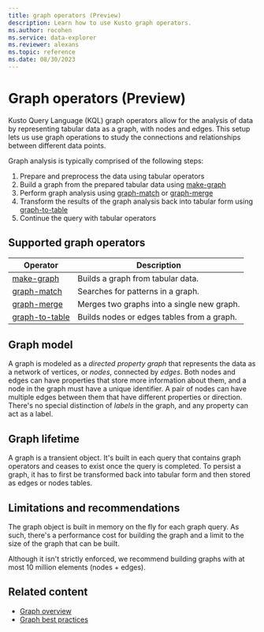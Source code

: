 ```yaml
---
title: graph operators (Preview)
description: Learn how to use Kusto graph operators.
ms.author: rocohen
ms.service: data-explorer
ms.reviewer: alexans
ms.topic: reference
ms.date: 08/30/2023
---
```

# Graph operators (Preview)

Kusto Query Language (KQL) graph operators allow for the analysis of data by representing tabular data as a graph, with nodes and edges. This setup lets us use graph operations to study the connections and relationships between different data points.

Graph analysis is typically comprised of the following steps:

1. Prepare and preprocess the data using tabular operators
1. Build a graph from the prepared tabular data using [make-graph](make-graph-operator.md)
1. Perform graph analysis using [graph-match](graph-match-operator.md) or [graph-merge](graph-merge-operator.md)
1. Transform the results of the graph analysis back into tabular form using [graph-to-table](graph-to-table-operator.md)
1. Continue the query with tabular operators

## Supported graph operators

| Operator | Description |
|--|--|
| [make-graph](make-graph-operator.md) | Builds a graph from tabular data. |
| [graph-match](graph-match-operator.md) | Searches for patterns in a graph. |
| [graph-merge](graph-merge-operator.md) | Merges two graphs into a single new graph. |
| [graph-to-table](graph-to-table-operator.md) | Builds nodes or edges tables from a graph. |

## Graph model

A graph is modeled as a *directed property graph* that represents the data as a network of vertices, or *nodes*, connected by *edges*. Both nodes and edges can have properties that store more information about them, and a node in the graph must have a unique identifier. A pair of nodes can have multiple edges between them that have different properties or direction. There's no special distinction of *labels* in the graph, and any property can act as a label.

## Graph lifetime

A graph is a transient object. It's built in each query that contains graph operators and ceases to exist once the query is completed. To persist a graph, it has to first be transformed back into tabular form and then stored as edges or nodes tables.

## Limitations and recommendations

The graph object is built in memory on the fly for each graph query. As such, there's a performance cost for building the graph and a limit to the size of the graph that can be built.

Although it isn't strictly enforced, we recommend building graphs with at most 10 million elements (nodes + edges).

## Related content

* [Graph overview](../../graph-overview.md)
* [Graph best practices](../../graph-best-practices.md)
